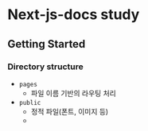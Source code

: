 # Next-js-docs study

## Getting Started

### Directory structure

- `pages`
  - 파일 이름 기반의 라우팅 처리
- `public`
  - 정적 파일(폰트, 이미지 등)
  -
